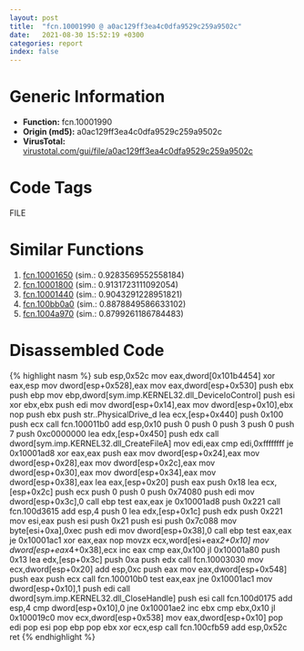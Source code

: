 ```yaml
---
layout: post
title:  "fcn.10001990 @ a0ac129ff3ea4c0dfa9529c259a9502c"
date:   2021-08-30 15:52:19 +0300
categories: report
index: false
---
```


# Generic Information
- **Function:** fcn.10001990
- **Origin (md5):** a0ac129ff3ea4c0dfa9529c259a9502c
- **VirusTotal:** [virustotal.com/gui/file/a0ac129ff3ea4c0dfa9529c259a9502c][virustotal_ref]

# Code Tags
<span class="tag" id="FILE">FILE</span>


# Similar Functions

1. [fcn.10001650][similar_1_ref] (sim.: 0.9283569552558184)
2. [fcn.10001800][similar_2_ref] (sim.: 0.9131723111092054)
3. [fcn.10001440][similar_3_ref] (sim.: 0.9043291228951821)
4. [fcn.100bb0a0][similar_4_ref] (sim.: 0.8878849586633102)
5. [fcn.1004a970][similar_5_ref] (sim.: 0.8799261186784483)


# Disassembled Code

{% highlight nasm %}
sub esp,0x52c
mov eax,dword[0x101b4454]
xor eax,esp
mov dword[esp+0x528],eax
mov eax,dword[esp+0x530]
push ebx
push ebp
mov ebp,dword[sym.imp.KERNEL32.dll_DeviceIoControl]
push esi
xor ebx,ebx
push edi
mov dword[esp+0x14],eax
mov dword[esp+0x10],ebx
nop 
push ebx
push str..PhysicalDrive_d
lea ecx,[esp+0x440]
push 0x100
push ecx
call fcn.100011b0
add esp,0x10
push 0
push 0
push 3
push 0
push 7
push 0xc0000000
lea edx,[esp+0x450]
push edx
call dword[sym.imp.KERNEL32.dll_CreateFileA]
mov edi,eax
cmp edi,0xffffffff
je 0x10001ad8
xor eax,eax
push eax
mov dword[esp+0x24],eax
mov dword[esp+0x28],eax
mov dword[esp+0x2c],eax
mov dword[esp+0x30],eax
mov dword[esp+0x34],eax
mov dword[esp+0x38],eax
lea eax,[esp+0x20]
push eax
push 0x18
lea ecx,[esp+0x2c]
push ecx
push 0
push 0
push 0x74080
push edi
mov dword[esp+0x3c],0
call ebp
test eax,eax
je 0x10001ad8
push 0x221
call fcn.100d3615
add esp,4
push 0
lea edx,[esp+0x1c]
push edx
push 0x221
mov esi,eax
push esi
push 0x21
push esi
push 0x7c088
mov byte[esi+0xa],0xec
push edi
mov dword[esp+0x38],0
call ebp
test eax,eax
je 0x10001ac1
xor eax,eax
nop 
movzx ecx,word[esi+eax*2+0x10]
mov dword[esp+eax*4+0x38],ecx
inc eax
cmp eax,0x100
jl 0x10001a80
push 0x13
lea edx,[esp+0x3c]
push 0xa
push edx
call fcn.10003030
mov ecx,dword[esp+0x20]
add esp,0xc
push eax
mov eax,dword[esp+0x548]
push eax
push ecx
call fcn.100010b0
test eax,eax
jne 0x10001ac1
mov dword[esp+0x10],1
push edi
call dword[sym.imp.KERNEL32.dll_CloseHandle]
push esi
call fcn.100d0175
add esp,4
cmp dword[esp+0x10],0
jne 0x10001ae2
inc ebx
cmp ebx,0x10
jl 0x100019c0
mov ecx,dword[esp+0x538]
mov eax,dword[esp+0x10]
pop edi
pop esi
pop ebp
pop ebx
xor ecx,esp
call fcn.100cfb59
add esp,0x52c
ret 
{% endhighlight %}


[similar_1_ref]: /report/fcn.10001650@a0ac129ff3ea4c0dfa9529c259a9502c
[similar_2_ref]: /report/fcn.10001800@a0ac129ff3ea4c0dfa9529c259a9502c
[similar_3_ref]: /report/fcn.10001440@a0ac129ff3ea4c0dfa9529c259a9502c
[similar_4_ref]: /report/fcn.100bb0a0@89dc67d2f980e8488f97b1bf8cb24258
[similar_5_ref]: /report/fcn.1004a970@2585b133c2e70968905cce13b1fc2654
[virustotal_ref]: https://www.virustotal.com/gui/file/a0ac129ff3ea4c0dfa9529c259a9502c